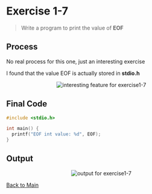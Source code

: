 # Exercise 1-7
> Write a program to print the value of **EOF**

## Process
<p>No real process for this one, just an interesting exercise <p>
<p>I found that the value EOF is actually stored in <b>stdio.h</b></p>

<p align="center">
    <image src="../assets/exercise1-7_interesting.jpg" alt="interesting feature for exercise1-7" />
</p>

## Final Code
```c
#include <stdio.h>

int main() {
  printf("EOF int value: %d", EOF);
}
```

## Output

<p align="center">
    <image src="../assets/exercise1-7_output.jpg" alt="output for exercise1-7" />
</p>

[Back to Main](../readme.md)
